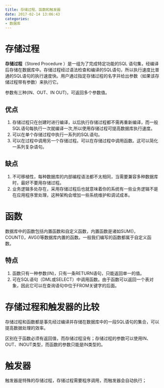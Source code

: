 ```yaml
---
title: 存储过程、函数和触发器
date: 2017-02-14 13:06:43
categories:
- 数据库
---
```


# 存储过程
**存储过程**（Stored Procedure ）是一组为了完成特定功能的SQL 语句集，经编译后存储在数据库中。存储过程经过语法检查和编译的SQL语句，所以执行速度比普通的SQL语句的执行速度快。用户通过指定存储过程的名字并给出参数（如果该存储过程带有参数）来执行它。

参数有三种(IN、OUT、IN OUT)，可返回多个参数值。
## 优点
1. 存储过程只在创建时进行编译，以后执行存储过程都不需再重新编译，而一般SQL语句每执行一次就编译一次,所以使用存储过程可提高数据库执行速度。
2. 可以在单个存储过程中执行一系列的SQL语句。
3. 可以在过程中调用另一个存储过程。可以在存储过程中调用函数。这可以简化一系列复杂语句。

## 缺点
1. 不可移植性，每种数据库的内部编程语法都不太相同，当需要兼容多种数据库时，最好不要用存储过程。
2. 业务逻辑多处存在，采用存储过程后也就意味着你的系统有一些业务逻辑不是在应用程序里处理，这种架构会增加一些系统维护和调试成本。

# 函数
数据库中的函数包括内置函数和自定义函数，内置函数是诸如SUM()，COUNT()，AVG()等数据库内置的函数。一般我们编写的函数都属于自定义函数。

## 特点
1. 函数只有一种参数(IN)，只有一条RETURN语句，只能返回单一的值。
2. 可在SQL语句（DML或SELECT）中调用函数。由于函数可以返回一个表对象，因此它可以在查询语句中位于FROM关键字的后面。

# 存储过程和触发器的比较
存储过程和函数都是事先经过编译并存储在数据库中的一段SQL语句的集合，可以提高数据处理的效率。

区别在于函数必须有返回值，而存储过程没有；存储过程的参数可以使用IN、OUT、INOUT类型，而函数的参数只能是IN类型的。

# 触发器
触发器是特殊的存储过程，存储过程需要程序调用，而触发器会自动执行；
